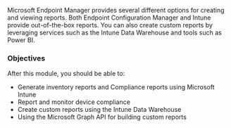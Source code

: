 Microsoft Endpoint Manager provides several different options for creating and viewing reports. Both Endpoint Configuration Manager and Intune provide out-of-the-box reports. You can also create custom reports by leveraging services such as the Intune Data Warehouse and tools such as Power BI.

### Objectives

After this module, you should be able to:

 -  Generate inventory reports and Compliance reports using Microsoft Intune
 -  Report and monitor device compliance
 -  Create custom reports using the Intune Data Warehouse
 -  Using the Microsoft Graph API for building custom reports
